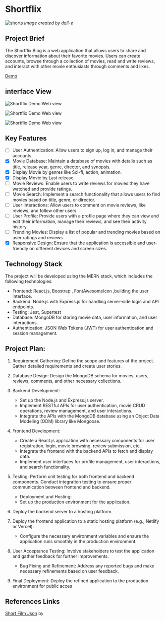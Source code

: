 # Shortflix
![shorts](short.jpg)
*image created by dall-e*

## Project Brief

The Shortflix Blog is a web application that allows users to share and discover information about their favorite movies. Users can create accounts, browse through a collection of movies, read and write reviews, and interact with other movie enthusiasts through comments and likes.

[Demo](https://shortflixmovies-app.onrender.com/)

## interface View

![Shortflix Demo Web view ](interfaz_img/homeMedium.jpeg)

![Shortflix Demo Web view ](interfaz_img/lastReleaseMedium.jpeg)

![Shortflix Demo Web view ](interfaz_img/movieMedium.jpeg)

## Key Features

- [ ] User Authentication: Allow users to sign up, log in, and manage their accounts.
- [x] Movie Database: Maintain a database of movies with details such as title, release year, genre, director, and synopsis.
- [x] Display Movie by genres like Sci-fi, action, animation.
- [x] Display Movie by Last release.
- [ ] Movie Reviews: Enable users to write reviews for movies they have watched and provide ratings.
- [ ] Movie Search: Implement a search functionality that allows users to find movies based on title, genre, or director.
- [ ] User Interactions: Allow users to comment on movie reviews, like reviews, and follow other users.
- [ ] User Profile: Provide users with a profile page where they can view and edit their information, manage their reviews, and see their activity history.
- [ ] Trending Movies: Display a list of popular and trending movies based on user ratings and reviews.
- [x] Responsive Design: Ensure that the application is accessible and user-friendly on different devices and screen sizes.

## Technology Stack

The project will be developed using the MERN stack, which includes the following technologies:

- Frontend: React.js, Boostrap , FontAwesomeIcon ,building the user interface.
- Backend: Node.js with Express.js for handling server-side logic and API endpoints.
- Testing: Jest, Supertest
- Database: MongoDB for storing movie data, user information, and user interactions.
- Authentication: JSON Web Tokens (JWT) for user authentication and session management.

## Project Plan:

1. Requirement Gathering: Define the scope and features of the project. Gather detailed requirements and create user stories.
2. Database Design: Design the MongoDB schema for movies, users, reviews, comments, and other necessary collections.
3. Backend Development:

   - Set up the Node.js and Express.js server.
   - Implement RESTful APIs for user authentication, movie CRUD operations, review management, and user interactions.
   - Integrate the APIs with the MongoDB database using an Object Data Modeling (ODM) library like Mongoose.

4. Frontend Development:

   - Create a React.js application with necessary components for user registration, login, movie browsing, review submission, etc.
   - Integrate the frontend with the backend APIs to fetch and display data.
   - Implement user interfaces for profile management, user interactions, and search functionality.

5. Testing: Perform unit testing for both frontend and backend components. Conduct integration testing to ensure proper communication between frontend and backend.

   - Deployment and Hosting:
   - Set up the production environment for the application.

6. Deploy the backend server to a hosting platform.
7. Deploy the frontend application to a static hosting platform (e.g., Netlify or Vercel).

   - Configure the necessary environment variables and ensure the application runs smoothly in the production environment.

8. User Acceptance Testing: Involve stakeholders to test the application and gather feedback for further improvements.

   - Bug Fixing and Refinement: Address any reported bugs and make necessary refinements based on user feedback.

9. Final Deployment: Deploy the refined application to the production environment for public acces

## References Links

[Short Film Json](https://github.com/vankasteelj/json-shorts/blob/master/api.json) by
